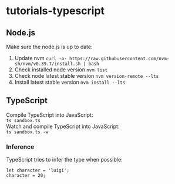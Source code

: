 # tutorials-typescript
## Node.js
Make sure the node.js is up to date:
1. Update nvm `curl -o- https://raw.githubusercontent.com/nvm-sh/nvm/v0.39.7/install.sh | bash`
2. Check installed node version `nvm list`
3. Check node latest stable version `nvm version-remote --lts`
4. Install latest stable version `nvm install --lts`

## TypeScript
Compile TypeScript into JavaScript:  
`ts sandbox.ts`  
Watch and compile TypeScript into JavaScript:  
`ts sandbox.ts -w`

### Inference
TypeScript tries to infer the type when possible:
```
let character = 'luigi';
character = 20;
```